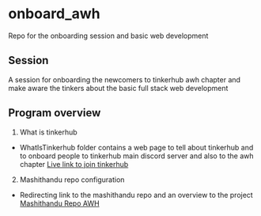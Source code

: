 # onboard_awh
Repo for the onboarding session and basic web development
## Session
A session for onboarding the newcomers to tinkerhub awh chapter and make aware the tinkers about
the basic full stack web development

## Program overview
1. What is tinkerhub 
* WhatIsTinkerhub folder contains a web page to tell about tinkerhub and to onboard people to tinkerhub main discord server and also to the awh chapter
[Live link to join tinkerhub](https://tinkerhubawh.netlify.app/)
2. Mashithandu repo configuration 
* Redirecting link to the mashithandu repo and an overview to the project
[Mashithandu Repo AWH](https://github.com/tinkerhub-awh/mashithandu)
